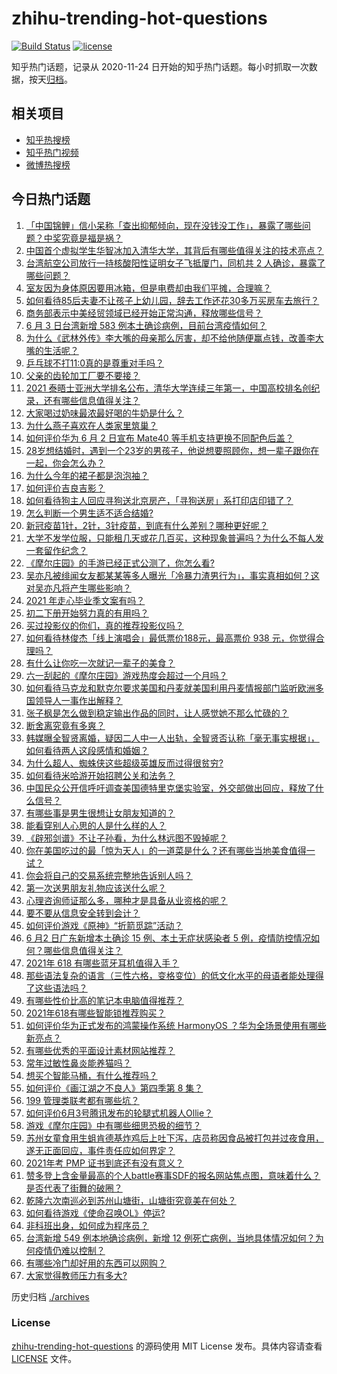 # zhihu-trending-hot-questions

[![Build Status](https://github.com/justjavac/zhihu-trending-hot-questions/workflows/ci/badge.svg?branch=master)](https://github.com/justjavac/zhihu-trending-hot-questions/actions)
[![license](https://img.shields.io/github/license/justjavac/zhihu-trending-hot-questions)](https://github.com/justjavac/zhihu-trending-hot-questions/blob/master/LICENSE)

知乎热门话题，记录从 2020-11-24 日开始的知乎热门话题。每小时抓取一次数据，按天[归档](./archives)。

## 相关项目

- [知乎热搜榜](https://github.com/justjavac/zhihu-trending-top-search)
- [知乎热门视频](https://github.com/justjavac/zhihu-trending-hot-video)
- [微博热搜榜](https://github.com/justjavac/weibo-trending-hot-search)

## 今日热门话题

<!-- BEGIN -->
<!-- 最后更新时间 Fri Jun 04 2021 06:34:03 GMT+0800 (China Standard Time) -->

1. [「中国锦鲤」信小呆称「查出抑郁倾向，现在没钱没工作」，暴露了哪些问题？中奖究竟是福是祸？](https://www.zhihu.com/question/462894547)
2. [中国首个虚拟学生华智冰加入清华大学，其背后有哪些值得关注的技术亮点？](https://www.zhihu.com/question/462748133)
3. [台湾航空公司放行一持核酸阳性证明女子飞抵厦门，同机共 2
   人确诊，暴露了哪些问题？](https://www.zhihu.com/question/462921250)
4. [室友因为身体原因要用冰箱，但是电费却由我们平摊，合理嘛？](https://www.zhihu.com/question/420797339)
5. [如何看待85后夫妻不让孩子上幼儿园，辞去工作还花30多万买房车去旅行？](https://www.zhihu.com/question/462817977)
6. [商务部表示中美经贸领域已经开始正常沟通，释放哪些信号？](https://www.zhihu.com/question/462954119)
7. [6 月 3 日台湾新增 583 例本土确诊病例，目前台湾疫情如何？](https://www.zhihu.com/question/462951292)
8. [为什么《武林外传》李大嘴的母亲那么厉害，却不给他随便赢点钱，改善李大嘴的生活呢？](https://www.zhihu.com/question/457235719)
9. [乒乓球不打11:0真的是尊重对手吗？](https://www.zhihu.com/question/456861730)
10. [父亲的齿轮加工厂要不要接？](https://www.zhihu.com/question/450893153)
11. [2021
    泰晤士亚洲大学排名公布，清华大学连续三年第一，中国高校排名创纪录，还有哪些信息值得关注？](https://www.zhihu.com/question/462798197)
12. [大家喝过奶味最浓最好喝的牛奶是什么？](https://www.zhihu.com/question/300989157)
13. [为什么燕子喜欢在人类家里筑巢？](https://www.zhihu.com/question/61879411)
14. [如何评价华为 6 月 2 日宣布 Mate40
    等手机支持更换不同配色后盖？](https://www.zhihu.com/question/462906466)
15. [28岁想结婚时，遇到一个23岁的男孩子，他说想要照顾你，想一辈子跟你在一起，你会怎么办？](https://www.zhihu.com/question/462023937)
16. [为什么今年的裙子都是泡泡袖？](https://www.zhihu.com/question/397465205)
17. [如何评价吉良吉影？](https://www.zhihu.com/question/23771796)
18. [如何看待狗主人回应寻狗送北京房产，「寻狗送房」系打印店印错了？](https://www.zhihu.com/question/462885049)
19. [怎么判断一个男生适不适合结婚?](https://www.zhihu.com/question/374079870)
20. [新冠疫苗1针，2针，3针疫苗，到底有什么差别？哪种更好呢？](https://www.zhihu.com/question/460259200)
21. [大学不发学位服，只能租几天或花几百买，这种现象普遍吗？为什么不每人发一套留作纪念？](https://www.zhihu.com/question/461692269)
22. [《摩尔庄园》的手游已经正式公测了，你怎么看?](https://www.zhihu.com/question/364430672)
23. [吴亦凡被绯闻女友都某某等多人曝光「冷暴力渣男行为」，事实真相如何？这对吴亦凡将产生哪些影响？](https://www.zhihu.com/question/462797581)
24. [2021 年走心毕业季文案有吗？](https://www.zhihu.com/question/460634739)
25. [初二下册开始努力真的有用吗？](https://www.zhihu.com/question/455855332)
26. [买过投影仪的你们，真的推荐投影仪吗？](https://www.zhihu.com/question/437319206)
27. [如何看待林俊杰「线上演唱会」最低票价188元，最高票价 938
    元，你觉得合理吗？](https://www.zhihu.com/question/462572669)
28. [有什么让你吃一次就记一辈子的美食？](https://www.zhihu.com/question/442763529)
29. [六一刮起的《摩尔庄园》游戏热度会超过一个月吗？](https://www.zhihu.com/question/462627134)
30. [如何看待马克龙和默克尔要求美国和丹麦就美国利用丹麦情报部门监听欧洲多国领导人一事作出解释？](https://www.zhihu.com/question/462544852)
31. [张子枫是怎么做到稳定输出作品的同时，让人感觉她不那么忙碌的？](https://www.zhihu.com/question/457151092)
32. [断舍离究竟有多爽？](https://www.zhihu.com/question/446430795)
33. [韩媒曝全智贤离婚，疑因二人中一人出轨，全智贤否认称「毫无事实根据」，如何看待两人这段感情和婚姻？](https://www.zhihu.com/question/462889562)
34. [为什么超人、蜘蛛侠这些超级英雄反而过得很贫穷?](https://www.zhihu.com/question/460278007)
35. [如何看待米哈游开始招聘公关和法务？](https://www.zhihu.com/question/462619970)
36. [中国民众公开信呼吁调查美国德特里克堡实验室，外交部做出回应，释放了什么信号？](https://www.zhihu.com/question/462767186)
37. [有哪些事是男生很想让女朋友知道的？](https://www.zhihu.com/question/426854994)
38. [能看穿别人心思的人是什么样的人？](https://www.zhihu.com/question/27095943)
39. [《辟邪剑谱》不让子孙看，为什么林远图不毁掉呢？](https://www.zhihu.com/question/462706805)
40. [你在美国吃过的最「惊为天人」的一道菜是什么？还有哪些当地美食值得一试？](https://www.zhihu.com/question/460654800)
41. [你会将自己的交易系统完整地告诉别人吗？](https://www.zhihu.com/question/462350634)
42. [第一次送男朋友礼物应该送什么呢？](https://www.zhihu.com/question/320207842)
43. [心理咨询师证那么多，哪种才是具备从业资格的呢？](https://www.zhihu.com/question/454026159)
44. [要不要从信息安全转到会计？](https://www.zhihu.com/question/461034988)
45. [如何评价游戏《原神》“折箭觅踪”活动？](https://www.zhihu.com/question/461653474)
46. [6 月2 日广东新增本土确诊 15 例、本土无症状感染者 5
    例，疫情防控情况如何？哪些信息值得关注？](https://www.zhihu.com/question/462877155)
47. [2021年 618 有哪些蓝牙耳机值得入手？](https://www.zhihu.com/question/457255296)
48. [那些语法复杂的语言（三性六格，变格变位）的低文化水平的母语者能处理得了这些语法吗？](https://www.zhihu.com/question/461259217)
49. [有哪些性价比高的笔记本电脑值得推荐？](https://www.zhihu.com/question/322974536)
50. [2021年618有哪些智能锁推荐购买？](https://www.zhihu.com/question/462783325)
51. [如何评价华为正式发布的鸿蒙操作系统 HarmonyOS
    ？华为全场景使用有哪些新亮点？](https://www.zhihu.com/question/462809074)
52. [有哪些优秀的平面设计素材网站推荐？](https://www.zhihu.com/question/20396362)
53. [常年过敏性鼻炎能养猫吗？](https://www.zhihu.com/question/462337268)
54. [想买个智能马桶，有什么推荐吗？](https://www.zhihu.com/question/399692624)
55. [如何评价《画江湖之不良人》第四季第 8 集？](https://www.zhihu.com/question/461641669)
56. [199 管理类联考都有哪些坑？](https://www.zhihu.com/question/312937027)
57. [如何评价6月3号腾讯发布的轮腿式机器人Ollie？](https://www.zhihu.com/question/462906299)
58. [游戏《摩尔庄园》中有哪些细思恐极的细节？](https://www.zhihu.com/question/334609345)
59. [苏州女童食用生蛆肯德基炸鸡后上吐下泻，店员称因食品被打包并过夜食用，遂无正面回应，事件责任应如何界定？](https://www.zhihu.com/question/462747978)
60. [2021年考 PMP 证书到底还有没有意义？](https://www.zhihu.com/question/439863354)
61. [赞多登上含金量最高的个人battle赛事SDF的报名网站焦点图，意味着什么？是否代表了街舞的破圈？](https://www.zhihu.com/question/462783297)
62. [乾隆六次南巡必到苏州山塘街，山塘街究竟美在何处？](https://www.zhihu.com/question/462338067)
63. [如何看待游戏《使命召唤OL》停运?](https://www.zhihu.com/question/462358079)
64. [非科班出身，如何成为程序员？](https://www.zhihu.com/question/22426146)
65. [台湾新增 549 例本地确诊病例，新增 12
    例死亡病例，当地具体情况如何？为何疫情仍难以控制？](https://www.zhihu.com/question/462760470)
66. [有哪些冷门却好用的东西可以网购？](https://www.zhihu.com/question/31755025)
67. [大家觉得教师压力有多大?](https://www.zhihu.com/question/458760853)

<!-- END -->

历史归档 [./archives](./archives)

### License

[zhihu-trending-hot-questions](https://github.com/justjavac/zhihu-trending-hot-questions)
的源码使用 MIT License 发布。具体内容请查看 [LICENSE](./LICENSE) 文件。
